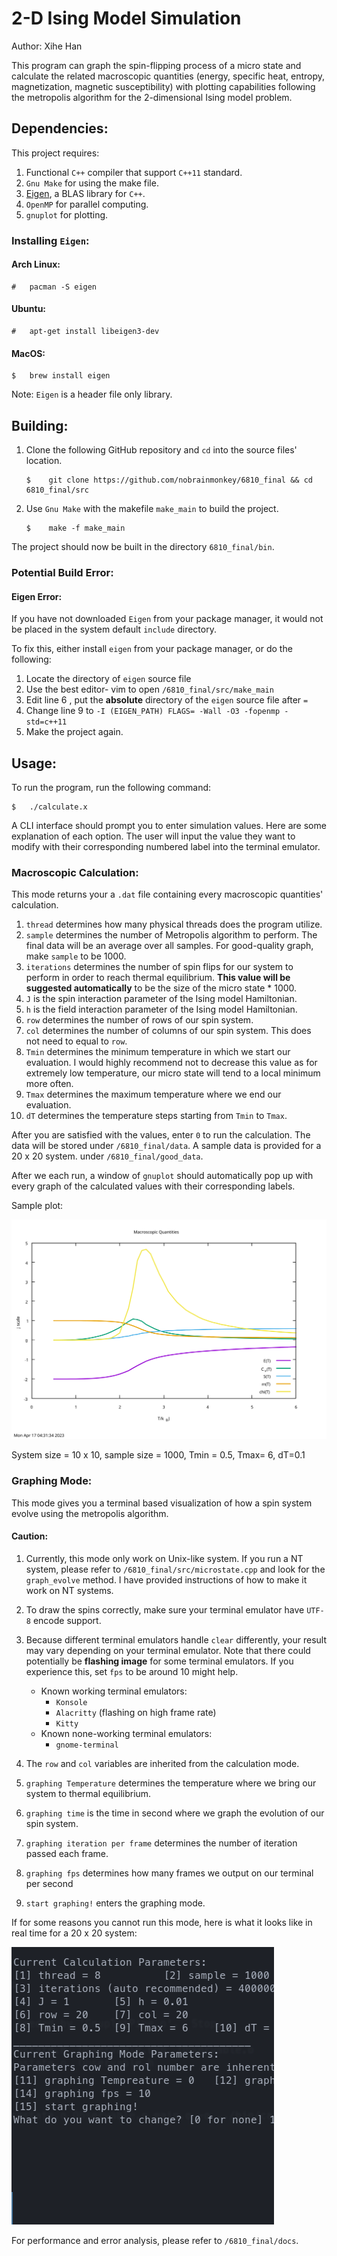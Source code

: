 # 2-D Ising Model Simulation 

Author: Xihe Han

This program can graph the spin-flipping process of a micro state and calculate the related macroscopic quantities (energy, specific heat, entropy, magnetization, magnetic susceptibility) with plotting capabilities following the metropolis algorithm for the 2-dimensional Ising model problem. 

## Dependencies:

This project requires:

1. Functional `C++` compiler that support `C++11` standard. 
2. `Gnu Make` for using the make file.
3. [Eigen](https://eigen.tuxfamily.org/index.php?title=Main_Page), a BLAS library for `C++`.
4. `OpenMP` for parallel computing.
5. `gnuplot` for plotting.

### Installing `Eigen`:

#### Arch Linux:

```
#	pacman -S eigen
```

#### Ubuntu:

```
#	apt-get install libeigen3-dev
```

#### MacOS:

```
$	brew install eigen
```

Note: `Eigen` is a header file only library.

 ## Building:

1. Clone the following GitHub repository and `cd` into the source files' location.

   ```
   $	git clone https://github.com/nobrainmonkey/6810_final && cd 6810_final/src
   ```

   

2. Use `Gnu Make` with the makefile `make_main` to build the project.

   ```
   $	make -f make_main
   ```

The project should now be built in the directory `6810_final/bin`.

### Potential Build Error:

#### Eigen Error:

If you have not downloaded `Eigen` from your package manager, it would not be placed in the system default `include` directory.

To fix this, either install `eigen` from your package manager, or do the following: 

1.  Locate the directory of `eigen` source file
2. Use the best editor- vim to open `/6810_final/src/make_main`
3. Edit line 6 , put the **absolute** directory of the `eigen` source file after `=`
4. Change line 9 to `-I (EIGEN_PATH) FLAGS= -Wall -O3 -fopenmp -std=c++11`
5. Make the project again.

## Usage:

To run the program, run the following command:

```
$	./calculate.x
```

A CLI interface should prompt you to enter simulation values. Here are some explanation of each option. The user will input the value they want to modify with their corresponding numbered label into the terminal emulator.

### Macroscopic Calculation:

This mode returns your a `.dat` file containing every macroscopic quantities' calculation. 

1. `thread` determines how many physical threads does the program utilize.
2. `sample` determines the number of Metropolis algorithm to perform. The final data will be an average over all samples. For good-quality graph, make `sample` to be 1000.  
3. `iterations` determines the number of spin flips for our system to perform in order to reach thermal equilibrium. **This value will be suggested automatically** to be the size of the micro state * 1000.
4. `J` is the spin interaction parameter of the Ising model Hamiltonian.
5. `h` is the field interaction parameter of the Ising model Hamiltonian.
6. `row` determines the number of rows of our spin system.
7. `col` determines the number of columns of our spin system. This does not need to equal to `row`.
8. `Tmin` determines the minimum temperature in which we start our evaluation. I would highly recommend not to decrease this value as for extremely low temperature, our micro state will tend to a local minimum more often.
9. `Tmax` determines the maximum temperature where we end our evaluation.
10. `dT` determines the temperature steps starting from `Tmin` to `Tmax`. 

After you are satisfied with the values, enter `0` to run the calculation. The data will be stored under `/6810_final/data`. A sample data is provided for a 20 x 20 system. under `/6810_final/good_data`.

After we each run, a window of `gnuplot` should automatically pop up with every graph of the calculated values with their corresponding labels.

Sample plot:

![sample_plot](sample_plot.svg)

System size = 10 x 10, sample size = 1000, Tmin = 0.5, Tmax= 6, dT=0.1

### Graphing Mode:

This mode gives you a terminal based visualization of how a spin system evolve using the metropolis algorithm.

#### Caution:

1. Currently,  this mode only work on Unix-like system. If you run a NT system, please refer to `/6810_final/src/microstate.cpp` and look for the `graph_evolve` method. I have provided instructions of how to make it work on NT systems.
2. To draw the spins correctly, make sure your terminal emulator have `UTF-8` encode support. 
3. Because different terminal emulators handle `clear` differently, your result may vary depending on  your terminal emulator. Note that there could potentially be **flashing image** for some terminal emulators. If you experience this, set `fps` to be around 10 might help.
   * Known working terminal emulators:
     * `Konsole`
     * `Alacritty` (flashing on high frame rate)
     * `Kitty`
   * Known none-working terminal emulators:
     * `gnome-terminal` 

1. The `row` and `col` variables are inherited from the calculation mode.
2. `graphing Temperature` determines the temperature where we bring our system to thermal equilibrium.
3. `graphing time` is the time in second where we graph the evolution of our spin system.
4. `graphing iteration per frame` determines the number of iteration passed each frame.
5. `graphing fps` determines how many frames we output on our terminal per second
6. `start graphing!` enters the graphing mode.

If for some reasons you cannot run this mode, here is what it looks like in real time for a 20 x 20 system:

 ![evolve](evolve.gif)

For performance and error analysis, please refer to `/6810_final/docs`. 

